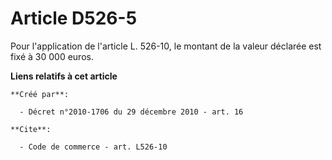# Article D526-5

Pour l'application de l'article L. 526-10, le montant de la valeur déclarée est fixé à 30 000 euros.

**Liens relatifs à cet article**

	**Créé par**:

	  - Décret n°2010-1706 du 29 décembre 2010 - art. 16

	**Cite**:

	  - Code de commerce - art. L526-10
